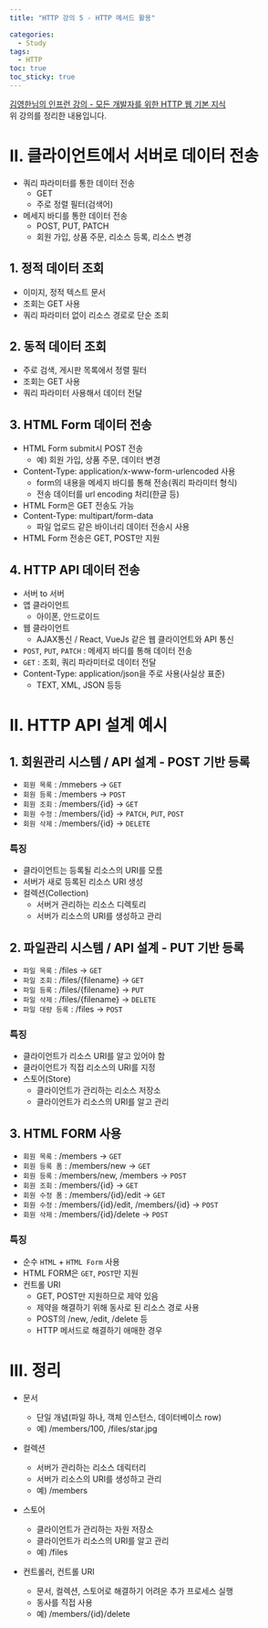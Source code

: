 ```yaml
---
title: "HTTP 강의 5 - HTTP 메서드 활용"

categories:
  - Study
tags:
  - HTTP
toc: true
toc_sticky: true
---
```


[김영한님의 인프런 강의 - 모든 개발자를 위한 HTTP 웹 기본 지식](https://inf.run/YPMm)  
위 강의를 정리한 내용입니다.

# II. 클라이언트에서 서버로 데이터 전송

- 쿼리 파라미터를 통한 데이터 전송
  - GET
  - 주로 정렬 필터(검색어)
- 메세지 바디를 통한 데이터 전송
  - POST, PUT, PATCH
  - 회원 가입, 상품 주문, 리소스 등록, 리소스 변경

## 1. 정적 데이터 조회

- 이미지, 정적 텍스트 문서
- 조회는 GET 사용
- 쿼리 파라미터 없이 리소스 경로로 단순 조회

## 2. 동적 데이터 조회

- 주로 검색, 게시판 목록에서 정렬 필터
- 조회는 GET 사용
- 쿼리 파라미터 사용해서 데이터 전달

## 3. HTML Form 데이터 전송

- HTML Form submit시 POST 전송
  - 예) 회원 가입, 상품 주문, 데이터 변경
- Content-Type: application/x-www-form-urlencoded 사용
  - form의 내용을 메세지 바디를 통해 전송(쿼리 파라미터 형식)
  - 전송 데이터를 url encoding 처리(한글 등)
- HTML Form은 GET 전송도 가능
- Content-Type: multipart/form-data
  - 파일 업로드 같은 바이너리 데이터 전송시 사용
- HTML Form 전송은 GET, POST만 지원

## 4. HTTP API 데이터 전송

- 서버 to 서버
- 앱 클라이언트
  - 아이폰, 안드로이드
- 웹 클라이언트
  - AJAX통신 / React, VueJs 같은 웹 클라이언트와 API 통신
- `POST`, `PUT`, `PATCH` : 메세지 바디를 통해 데이터 전송
- `GET` : 조회, 쿼리 파라미터로 데이터 전달
- Content-Type: application/json을 주로 사용(사실상 표준)
  - TEXT, XML, JSON 등등

# II. HTTP API 설계 예시

## 1. 회원관리 시스템 / API 설계 - POST 기반 등록

- `회원 목록` : /mmebers -> `GET`
- `회원 등록` : /members -> `POST`
- `회원 조회` : /members/{id} -> `GET`
- `회원 수정` : /members/{id} -> `PATCH`, `PUT`, `POST`
- `회원 삭제` : /members/{id} -> `DELETE`

### 특징

- 클라이언트는 등록될 리소스의 URI를 모름
- 서버가 새로 등록된 리소스 URI 생성
- 컬렉션(Collection)
  - 서버거 관리하는 리소스 디렉토리
  - 서버가 리소스의 URI를 생성하고 관리

## 2. 파일관리 시스템 / API 설계 - PUT 기반 등록

- `파일 목록` : /files -> `GET`
- `파일 조회` : /files/{filename} -> `GET`
- `파일 등록` : /files/{filename} -> `PUT`
- `파일 삭제` : /files/{filename} -> `DELETE`
- `파일 대량 등록` : /files -> `POST`

### 특징

- 클라이언트가 리소스 URI를 알고 있어야 함
- 클라이언트가 직접 리소스의 URI를 지정
- 스토어(Store)
  - 클라이언트가 관리하는 리소스 저장소
  - 클라이언트가 리소스의 URI를 알고 관리

## 3. HTML FORM 사용

- `회원 목록` : /members -> `GET`
- `회원 등록 폼` : /members/new -> `GET`
- `회원 등록` : /members/new, /members -> `POST`
- `회원 조회` : /members/{id} -> `GET`
- `회원 수정 폼` : /members/{id}/edit -> `GET`
- `회원 수정` : /members/{id}/edit, /members/{id} -> `POST`
- `회원 삭제` : /members/{id}/delete -> `POST`

### 특징

- 순수 `HTML` + `HTML Form` 사용
- HTML FORM은 `GET`, `POST`만 지원
- 컨트롤 URI
  - GET, POST만 지원하므로 제약 있음
  - 제약을 해결하기 위해 동사로 된 리소스 경로 사용
  - POST의 /new, /edit, /delete 등
  - HTTP 메서드로 해결하기 애매한 경우

# III. 정리

- 문서
  - 단일 개념(파일 하나, 객체 인스턴스, 데이터베이스 row)
  - 예) /members/100, /files/star.jpg

- 컬렉션
  - 서버가 관리하는 리소스 데릭터리
  - 서버가 리소스의 URI를 생성하고 관리
  - 예) /members

- 스토어
  - 클라이언트가 관리하는 자원 저장소
  - 클라이언트가 리소스의 URI를 알고 관리
  - 예) /files

- 컨트롤러, 컨트롤 URI
  - 문서, 컬렉션, 스토어로 해결하기 어려운 추가 프로세스 실행
  - 동사를 직접 사용
  - 예) /members/{id}/delete

